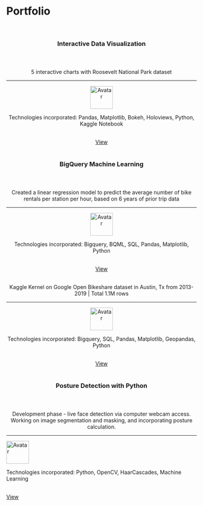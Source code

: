 <style>
</style>

# Portfolio

<meta name="viewport" content="width=device-width">
<link rel="stylesheet" href="https://www.w3schools.com/w3css/4/w3.css">
<body>

<div class="w3-container" style="width:100%" align="center">
  <br/>

  <div class="w3-card-4 card" style="width:100%">
    <header class="w3-container w3-light-grey">
      <h3 align="center">Interactive Data Visualization</h3>
    </header>
    <div class="w3-container">
      <p align="center">5 interactive charts with Roosevelt National Park dataset</p>
      <hr>
      <img src="http://dcstang.github.io/assets/blog_pics/kaggleicon.jpg" alt="Avatar" class="w3-left w3-circle w3-margin-right" style="width:60px">
      <p>Technologies incorporated: Pandas, Matplotlib, Bokeh, Holoviews, Python, Kaggle Notebook </p><br>
    </div>
    <a href="https://www.kaggle.com/dcstang/interactive-exploratory-data-analysis-eda" class="w3-button w3-block w3-dark-grey">View</a>
  </div>
  <br/>
  <div class="w3-card-4 card" style="width:100%">
    <header class="w3-container w3-light-grey">
      <h3 align="center">BigQuery Machine Learning</h3>
    </header>
    <div class="w3-container">
      <p align="center">Created a linear regression model to predict the average number of bike rentals per station per hour, based on 6 years of prior trip data</p>
      <hr>
      <img src="http://dcstang.github.io/assets/blog_pics/kaggleicon.jpg" alt="Avatar" class="w3-left w3-circle w3-margin-right" style="width:60px">
      <p>Technologies incorporated: Bigquery, BQML, SQL, Pandas, Matplotlib, Python </p><br>
    </div>
    <a href="https://www.kaggle.com/dcstang/bigquery-ml-austin-bike-share-2013-2019" class="w3-button w3-block w3-dark-grey">View</a>
  </div>
  <br/>
  <div class="w3-container">
    <p align="center">Kaggle Kernel on Google Open Bikeshare dataset in Austin, Tx from 2013-2019 | Total 1.1M rows</p>
    <hr>
    <img src="http://dcstang.github.io/assets/blog_pics/kaggleicon.jpg" alt="Avatar" class="w3-left w3-circle w3-margin-right" style="width:60px">
    <p>Technologies incorporated: Bigquery, SQL, Pandas, Matplotlib, Geopandas, Python </p><br>
  </div>
  <a href="https://www.kaggle.com/dcstang/bqml-bikeshare-geovisualization-of-trips" class="w3-button w3-block w3-dark-grey">View</a>
</div>
<br/>
  <div class="w3-card-4 card" style="width:100%">
    <header class="w3-container w3-light-grey">
      <h3 align="center">Posture Detection with Python</h3>
    </header>
    <div class="w3-container">
      <p align="center">Development phase - live face detection via computer webcam access. Working on image segmentation and masking, and incorporating posture calculation.</p>
      <hr>
      <img src="http://dcstang.github.io/assets/blog_pics/opencv_logo.png" alt="Avatar" class="w3-left w3-circle w3-margin-right" style="width:60px">
      <p>Technologies incorporated: Python, OpenCV, HaarCascades, Machine Learning</p><br>
    </div>
    <a href="https://github.com/dcstang/posture-detection" class="w3-button w3-block w3-dark-grey">View</a>
  </div>
  <br/>
</div>




<!--
<li>
  <img src="http://lorempixum.com/100/100/nature/3" >
  <h3>Smoke On The Water</h3>
  <p>Lorem ipsum dolor sit amet, consectetur adipiscing elit. Praesent euismod ultrices ante, ac laoreet nulla vestibulum adipiscing. Nam quis justo in augue auctor imperdiet.</p>
</li>

<li>
  <img src="http://lorempixum.com/100/100/nature/4" >
  <h3>Headline</h3>
  <p>Lorem ipsum dolor sit amet, consectetur adipiscing elit. Praesent euismod ultrices ante, ac laoreet nulla vestibulum adipiscing. Nam quis justo in augue auctor imperdiet.</p>
</li>
-->

